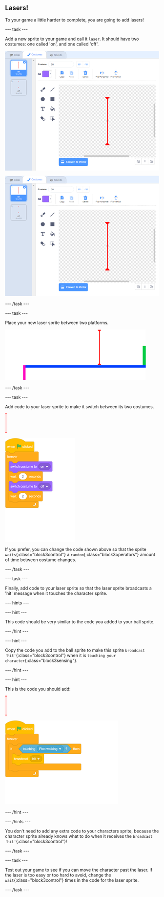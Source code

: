 ## Lasers!

To your game a little harder to complete, you are going to add lasers!

--- task ---

Add a new sprite to your game and call it `laser`. It should have two costumes: one called 'on', and one called 'off'.

![screenshot](images/dodge-lasers-costume1.png)

![screenshot](images/dodge-lasers-costume1.png)

--- /task ---

--- task ---

Place your new laser sprite between two platforms.

![screenshot](images/dodge-lasers-position.png)

--- /task ---

--- task ---

Add code to your laser sprite to make it switch between its two costumes.

![laser sprite](images/laser_sprite.png)

![blocks_1545305709_1734288](images/blocks_1545305709_1734288.png)

If you prefer, you can change the code shown above so that the sprite `waits`{:class="block3control"} a `random`{:class="block3operators"} amount of time between costume changes.

--- /task ---

--- task ---

Finally, add code to your laser sprite so that the laser sprite broadcasts a 'hit' message when it touches the character sprite. 

--- hints ---

--- hint ---

This code should be very similar to the code you added to your ball sprite.

--- /hint ---

--- hint ---

Copy the code you add to the ball sprite to make this sprite `broadcast 'hit'`{:class="block3control"} when it is `touching your character`{:class="block3sensing"}.

--- /hint ---

--- hint ---

This is the code you should add:

![laser sprite](images/laser_sprite.png)

![blocks_1545305710_2539537](images/blocks_1545305710_2539537.png)

--- /hint ---

--- /hints ---

You don't need to add any extra code to your characters sprite, because the character sprite already knows what to do when it receives the `broadcast 'hit'`{:class="block3control"}!

--- /task ---

--- task ---

Test out your game to see if you can move the character past the laser. If the laser is too easy or too hard to avoid, change the `wait`{:class="block3control"} times in the code for the laser sprite.

--- /task ---
